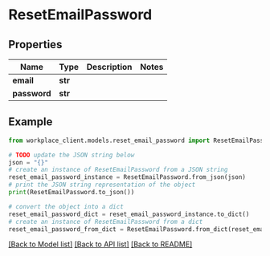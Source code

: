 # ResetEmailPassword


## Properties

Name | Type | Description | Notes
------------ | ------------- | ------------- | -------------
**email** | **str** |  | 
**password** | **str** |  | 

## Example

```python
from workplace_client.models.reset_email_password import ResetEmailPassword

# TODO update the JSON string below
json = "{}"
# create an instance of ResetEmailPassword from a JSON string
reset_email_password_instance = ResetEmailPassword.from_json(json)
# print the JSON string representation of the object
print(ResetEmailPassword.to_json())

# convert the object into a dict
reset_email_password_dict = reset_email_password_instance.to_dict()
# create an instance of ResetEmailPassword from a dict
reset_email_password_from_dict = ResetEmailPassword.from_dict(reset_email_password_dict)
```
[[Back to Model list]](../README.md#documentation-for-models) [[Back to API list]](../README.md#documentation-for-api-endpoints) [[Back to README]](../README.md)


